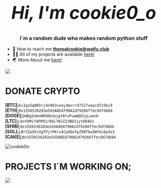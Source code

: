 # _<h1 align="center">Hi, I'm cookie0_o</h1>_
<h3 align="center">I´m a random dude who makes random python stuff</h3>

- 📧 How to reach me **therealcookie@waifu.club**   
- 👨‍💻 All of my projects are available [here!](https://github.com/cookie0o?tab=repositories)   
- 🌏 More About me [here!](https://github.com/cookie0o?tab=repositories)  

<p align="left"> <img class="img" href="cookie0_o" target="_blank" rel="noreferrer" src="https://github-readme-stats.vercel.app/api?username=cookie0o&show_icons=true&theme=radical" /> </p>

# **DONATE CRYPTO**

**[BTC];**``󠀠bc1qz5q86hrj4n983vxey3mxrrd7227ueacdfz56c9``  
**[ETH];**``0x1556536283e5d3A8EA790A2d79266ffec9d7d684``  
**[DOGE];**``DHBgSnHnHRVWSnbigfAYvPuwWQG1yLxmvH``  
**[LTC];**``LbnYUMif4PPD1rBGLTWJZ23BQ3jyt884Gn``  
**[SHIB];**``0x1556536283e5d3A8EA790A2d79266ffec9d7d684``  
**[SOL];**``LBrSZa5hcXgTPjrPKrx4Cp6QafpZ98TkwZWfAi6p3o3``  
**[CAKE];**``0x1556536283e5d3A8EA790A2d79266ffec9d7d684``  

<p align="left"> <img src="https://komarev.com/ghpvc/?username=cookie0o&label=Profile%20views&color=ff69b4&style=flat" alt="cookie0o"/> </p>

# **PROJECTS I´M WORKING ON;**
![](https://hit.yhype.me/github/profile?user_id=81589649)
